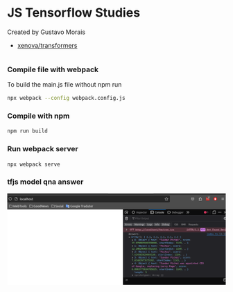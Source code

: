 # JS Tensorflow Studies

Created by Gustavo Morais

- [xenova/transformers](https://www.npmjs.com/package/@xenova/transformers)

```sh
```

### Compile file with webpack
To build the main.js file without npm run
```sh
npx webpack --config webpack.config.js
```
### Compile with npm
```sh
npm run build
```
### Run webpack server
```sh
npx webpack serve
```
### tfjs model qna answer
![](./imgs/tfjsQnaModelAnswer.png)

